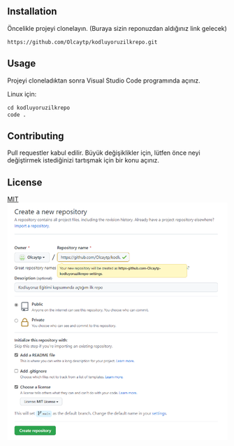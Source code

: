## Installation
Öncelikle projeyi clonelayın. (Buraya sizin reponuzdan aldığınız link gelecek)

```
https://github.com/Olcaytp/kodluyoruzilkrepo.git
```

## Usage
Projeyi cloneladıktan sonra Visual Studio Code programında açınız.

Linux için:
```
cd kodluyoruzilkrepo
code .
```
## Contributing
Pull requestler kabul edilir. Büyük değişiklikler için, lütfen önce neyi değiştirmek istediğinizi tartışmak için bir konu açınız.

## License
[MIT](https://choosealicense.com/licenses/mit/)
![](https://raw.githubusercontent.com/Olcaytp/kodluyoruzilkrepo/main/Proje%20-Reponun%20Foto%C4%9Fraf%C4%B1.png)

